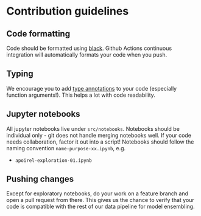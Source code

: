 # Contribution guidelines 

## Code formatting

Code should be formatted using [black](https://black.readthedocs.io/en/stable/?badge=stable).
Github Actions continuous integration will automatically formats your code when you push.

## Typing

We encourage you to add [type annotations](https://docs.python.org/3/library/typing.html) 
to your code (especially function arguments!). This helps a lot with code readability.

## Jupyter notebooks

All jupyter notebooks live under `src/notebooks`. Notebooks should be individual only - git does not
handle merging notebooks well. If your code needs collaboration, factor it out into a script!
Notebooks should follow the naming convention `name-purpose-xx.ipynb`, e.g.
-   `apoirel-exploration-01.ipynb`

## Pushing changes 

Except for exploratory notebooks, do your work on a feature branch and open a pull request 
from there. This gives us the chance to verify that your code is compatible with the 
rest of our data pipeline for model ensembling.